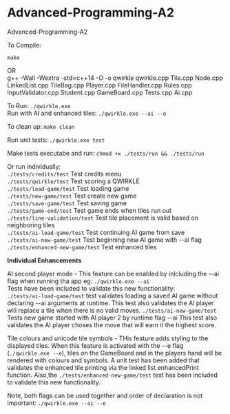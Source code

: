 # Advanced-Programming-A2
Advanced-Programming-A2

To Compile: 

 `make`<br>
 
OR<br>
 g++ -Wall -Wextra -std=c++14 -O -o qwirkle qwirkle.cpp Tile.cpp Node.cpp LinkedList.cpp TileBag.cpp Player.cpp FileHandler.cpp Rules.cpp InputValidator.cpp Student.cpp GameBoard.cpp Tests.cpp Ai.cpp
 
To Run: `./qwirkle.exe`<br>
Run with AI and enhanced tiles: `./qwirkle.exe --ai --e`
 
To clean up: `make clean`
 
Run unit tests: `./qwirkle.exe test`

Make tests executabe and run: `chmod +x ./tests/run && ./tests/run`

Or run individually:<br>
 `./tests/credits/test` Test credits menu<br>
 `./tests/qwirkle/test` Test scoring a QWIRKLE<br>
 `./tests/load-game/test` Test loading game<br>
 `./tests/new-game/test` Test create new game<br>
 `./tests/save-game/test` Test saving game<br>
 `./tests/game-end/test` Test game ends when tiles run out<br>
 `./tests/line-validation/test` Test tile placement is valid based on neighboring tiles<br>
 `./tests/ai-load-game/test` Test continuing AI game from save<br>
 `./tests/ai-new-game/test` Test beginning new AI game with --ai flag<br>
 `./tests/enhanced-new-game/test` Test enhanced tiles<br>
 
 **Individual Enhancements**
 
 AI second player mode - This feature can be enabled by inlcluding the --ai flag when running tha app eg: `./qwirkle.exe --ai`<br>
 Tests have been included to validate this new functionality:<br> `./tests/ai-load-game/test` test validates loading a saved AI game without declaring --ai arguments at runtime.
This test also validates the AI player will replace a tile when there is no valid moves.
`./tests/ai-new-game/test` Tests new game started with AI player 2 by runtime flag --ai
This test also validates the AI player choses the move that will earn it the highest score.

Tile colours and unicode tile symbols - THis feature adds styling to the displayed tiles. When this feature is activated with the --e flag (`./qwirkle.exe --e`), tiles on the GameBoard and in the players hand will be rendered with colours and symbols. A unit test has been added that validates the enhanced tile printing via the linked list enhancedPrint function. Also,the `./tests/enhanced-new-game/test` test has been included to validate this new functionality.

Note, both flags can be used together and order of declaration is not important: `./qwirkle.exe --ai --e`
 
 
 
 
 

